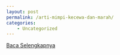 ```yaml
---
layout: post
permalink: /arti-mimpi-kecewa-dan-marah/
categories:
    - Uncategorized
---
```


[Baca Selengkapnya](/08)